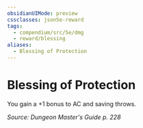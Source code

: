 ```yaml
---
obsidianUIMode: preview
cssclasses: json5e-reward
tags:
  - compendium/src/5e/dmg
  - reward/blessing
aliases:
  - Blessing of Protection
---
```

# Blessing of Protection

You gain a +1 bonus to AC and saving throws.

*Source: Dungeon Master's Guide p. 228*